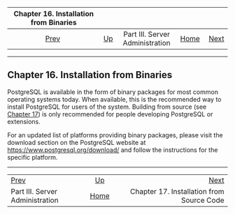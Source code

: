 <!--?xml version="1.0" encoding="UTF-8" standalone="no"?-->

|         Chapter 16. Installation from Binaries        |                                                    |                                 |                                                       |                                                                        |
| :---------------------------------------------------: | :------------------------------------------------- | :-----------------------------: | ----------------------------------------------------: | ---------------------------------------------------------------------: |
| [Prev](admin.html "Part III. Server Administration")  | [Up](admin.html "Part III. Server Administration") | Part III. Server Administration | [Home](index.html "PostgreSQL 17devel Documentation") |  [Next](installation.html "Chapter 17. Installation from Source Code") |

***

## Chapter 16. Installation from Binaries

[]()

PostgreSQL is available in the form of binary packages for most common operating systems today. When available, this is the recommended way to install PostgreSQL for users of the system. Building from source (see [Chapter 17](installation.html "Chapter 17. Installation from Source Code")) is only recommended for people developing PostgreSQL or extensions.

For an updated list of platforms providing binary packages, please visit the download section on the PostgreSQL website at <https://www.postgresql.org/download/> and follow the instructions for the specific platform.

***

|                                                       |                                                       |                                                                        |
| :---------------------------------------------------- | :---------------------------------------------------: | ---------------------------------------------------------------------: |
| [Prev](admin.html "Part III. Server Administration")  |   [Up](admin.html "Part III. Server Administration")  |  [Next](installation.html "Chapter 17. Installation from Source Code") |
| Part III. Server Administration                       | [Home](index.html "PostgreSQL 17devel Documentation") |                              Chapter 17. Installation from Source Code |
